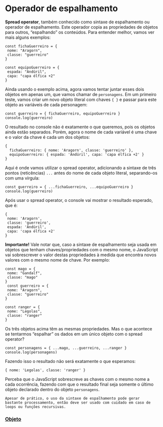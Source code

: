 # Operador de espalhamento

**Spread operator**, também conhecido como sintaxe de espalhamento ou operador de espalhamento. Este operador copia as propriedades de objetos para outros, “espalhando” os conteúdos. Para entender melhor, vamos ver mais alguns exemplos:

```
const fichaGuerreiro = {
 nome: "Aragorn",
 classe: "guerreiro"
}
 
const equipoGuerreiro = {
 espada: "Andúril",
 capa: "capa élfica +2"
}
```

Ainda usando o exemplo acima, agora vamos tentar juntar esses dois objetos em apenas um, que vamos chamar de `personagens`. Em um primeiro teste, vamos criar um novo objeto literal com chaves `{ }` e passar para este objeto as variáveis de cada personagem:

```
const guerreiro = { fichaGuerreiro, equipoGuerreiro }
console.log(guerreiro)
```

O resultado no console não é exatamente o que queremos, pois os objetos ainda estão separados. Porém, agora o nome de cada variável é uma chave e o valor da chave é cada um dos objetos:

```
{
  fichaGuerreiro: { nome: 'Aragorn', classe: 'guerreiro' },
  equipoGuerreiro: { espada: 'Andúril', capa: 'capa élfica +2' }
}
```
Aqui é onde vamos utilizar o spread operator, adicionando a sintaxe de três pontos (reticências) `...` antes do nome de cada objeto literal, separando-os com uma vírgula:

```
const guerreiro = { ...fichaGuerreiro, ...equipoGuerreiro }
console.log(guerreiro)
```
Após usar o spread operator, o console vai mostrar o resultado esperado, que é:

```
{
 nome: 'Aragorn',
 classe: 'guerreiro',
 espada: 'Andúril',
 capa: 'capa élfica +2'
}
```
**Importante!** Vale notar que, caso a sintaxe de espalhamento seja usada em objetos que tenham chaves/propriedades com o mesmo nome, o JavaScript vai sobrescrever o valor destas propriedades à medida que encontra novos valores com o mesmo nome de chave. Por exemplo:

```
const mago = {
 nome: "Gandalf",
 classe: "mago"
}
 const guerreiro = {
 nome: "Aragorn",
 classe: "guerreiro"
}
 
const ranger = {
 nome: "Legolas",
 classe: "ranger"
}
```
Os três objetos acima têm as mesmas propriedades. Mas o que acontece se tentarmos “espalhar” os dados em um único objeto com o spread operator?

```
const personagens = { ...mago, ...guerreiro, ...ranger }
console.log(personagens)
```
Fazendo isso o resultado não será exatamente o que esperamos:

```
{ nome: 'Legolas', classe: 'ranger' }
```

Perceba que o JavaScript sobrescreve as chaves com o mesmo nome a cada ocorrência, fazendo com que o resultado final seja somente o último objeto declarado dentro do objeto `personagens`.

```
Apesar de prático, o uso da sintaxe de espalhamento pode gerar bastante processamento, então deve ser usado com cuidado em caso de loops ou funções recursivas.
```

### [Objeto](../objetos.md)